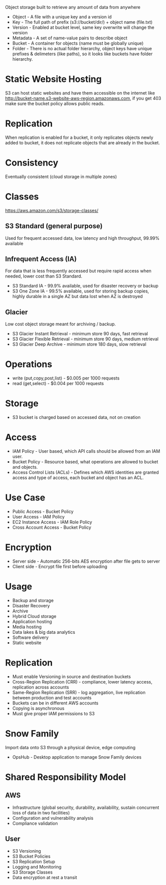 <!-- Simple Storage Service (S3) -->

Object storage built to retrieve any amount of data from anywhere

<!-- Terms -->

* Object - A file with a unique key and a version id
* Key - The full path of prefix (s3://bucket/dir/) + object name (file.txt)
* Version - Enabled at bucket level, same key overwrite will change the version
* Metadata - A set of name-value pairs to describe object
* Bucket - A container for objects (name must be globally unique)
* Folder - There is no actual folder hierarchy, object keys have unique prefixes & delimeters (like paths), so it looks like buckets have folder hierarchy.

<!-- Operation -->

# Static Website Hosting

S3 can host static websites and have them accessible on the internet like http://bucket-name.s3-website-aws-region.amazonaws.com, if you get 403 make sure the bucket policy allows public reads.

<!-- Performance -->

# Replication

When replication is enabled for a bucket, it only replicates objects newly added to bucket, it does not replicate objects that are already in the bucket.

# Consistency

Eventually consistent (cloud storage in multiple zones)

<!-- Pricing -->

# Classes
https://aws.amazon.com/s3/storage-classes/

## S3 Standard (general purpose)

Used for frequent accessed data, low latency and high throughput, 99.99% available

## Infrequent Access (IA)

For data that is less frequently accessed but require rapid access when needed, lower cost than S3 Standard.

* S3 Standard IA - 99.9% available, used for disaster recovery or backup
* S3 One Zone IA - 99.5% available, used for storing backup copies, highly durable in a single AZ but data lost when AZ is destroyed

## Glacier

Low cost object storage meant for archiving / backup.

* S3 Glacier Instant Retrieval - minimum store 90 days, fast retrieval
* S3 Glacier Flexible Retrieval - minimum store 90 days, medium retrieval
* S3 Glacier Deep Archive - minimum store 180 days, slow retrieval

# Operations

* write (put,copy,post,list) - $0.005 per 1000 requests
* read (get,select) - $0.004 per 1000 requests

# Storage

* S3 bucket is charged based on accessed data, not on creation

<!-- Security -->

# Access

* IAM Policy - User based, which API calls should be allowed from an IAM user.
* Bucket Policy - Resource based, what operations are allowed to bucket and objects.
* Access Control Lists (ACLs) - Defines which AWS identities are granted access and type of access, each bucket and object has an ACL.

# Use Case

* Public Access - Bucket Policy
* User Access - IAM Policy
* EC2 Instance Access - IAM Role Policy
* Cross Account Access - Bucket Policy

# Encryption

* Server side - Automatic 256-bits AES encryption after file gets to server
* Client side - Encrypt file first before uploading

<!-- Test -->

# Usage

* Backup and storage
* Disaster Recovery
* Archive
* Hybrid Cloud storage
* Application hosting
* Media hosting
* Data lakes & big data analytics
* Software delivery
* Static website

# Replication

* Must enable Versioning in source and destination buckets
* Cross-Region Replication (CRR) - compliance, lower latency access, replication across accounts
* Same-Region Replication (SRR) - log aggregation, live replication between production and test accounts
* Buckets can be in different AWS accounts
* Copying is asynchronous
* Must give proper IAM permissions to S3

# Snow Family

Import data onto S3 through a physical device, edge computing

* OpsHub - Desktop application to manage Snow Family devices

# Shared Responsibility Model

## AWS

* Infrastructure (global security, durability, availability, sustain concurrent loss of data in two facilities)
* Configuration and
vulnerability analysis
* Compliance validation

## User

* S3 Versioning
* S3 Bucket Policies
* S3 Replication Setup
* Logging and Monitoring
* S3 Storage Classes
* Data encryption at rest a transit

